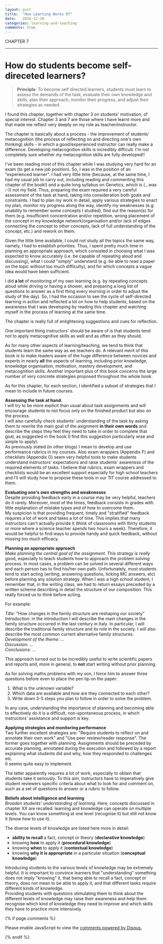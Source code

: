 ```yaml
---
layout: post
title:  "How Learning Works 07"
date:   2016-12-30
categories: learning-and-teaching
comments: true
---
```



CHAPTER 7

---

How do students become self-direceted learners? 
=

> **Principle**: To become self directed learners, students must learn to assess the demands of the task, evaluate their own knowledge and skills, plan their approach, monitor their progress, and adjust their strategies as needed.

I found this chapter, together with chapter 3 on students' motivation, of special interest. Chapter 3 and 7 are those where I have learnt more and that made me reflect very deeply on my role as teacher/instructor.

The chapter is basically about a process - the improvement of students' metacognition (the process of reflecting on and directing one's own thinking) skills - in which a good/experienced instructor can really make a difference.
Developing metacognition skills is incredibly difficult. I'm not completely sure whether *my* metacognition skills are fully developed!!

I've been reading most of this chapter while I was studying very hard for an exam (to get a new job position). So, I was in the position of an "experienced learner". I had very little time (because, at the same time, I had my usual job to carry out, including reading and commenting this chapter of the book!) and a quite long syllabus on Genetics, which is (...was :-)) not my field. Thus, preparing the exam required a very careful assessment of the task at hand, taking into consideration both goals and constraints. I had to plan my work in detail, apply various strategies to enact my plan, monitor my progress along the way, identify my weaknesses (e.g. unability to remember some concepts I studied), find out the reason(s) for them (e.g. insufficient concentration and/or repetition, wrong placement of the concept in my knowledge network/organisation and/or lack of edges connecting the concept to other concepts, lack of full understanding of the concept, etc.) and rework on them.

Given the little time available, I could not study all the topics the same way, namely, I had to establish priorities. 
Thus, I spent pretty much time in planning an appropriate approach, which consisted in choosing what I was expected to know accurately (i.e. be capable of repeating aloud and discussing), what I could "simply" understand (e.g. be able to read a paper on the topic without too much difficulty), and for which concepts a vague idea would have been sufficient. 

I did **a lot** of monitoring of my own learning (e.g. by repeating concepts aloud while driving or having a shower, and preparing a long list of questions to answer as a first thing every morning in order to adjust the study of the day).
So, I had the occasion to see the cycle of self-directed learning in action and reflected a lot on how to help students, based on the awareness that I was developing by reading this chapter and watching myself in the process of learning at the same time. 

The chapter is really full of enlightening suggestions and cues for reflection.

One important thing instructors' should be aware of is that students tend not to apply metacognitive skills as well and as often as they should. 

As for many other aspects of learning/teaching, we tend to think that students learn the same way as we teachers do. A relevant merit of this book is to make readers aware of the huge difference between novices and experts in nearly **all** the aspects of learning, including prior knowledge, knowledge organisation, motivation, mastery development, and metacognition skills.
Another important plus of this book concerns the large number of very concrete strategies proposed throughout the whole book.

As for this chapter, for each section, I identified a subset of strategies that I mean to include in future courses. 

**Assessing the task at hand.** <br>
I will try to be more explicit than usual about task assignments and will encourage students to not focus only on the finished product but also on the process. <br>
I will also carefully check students' understanding of the task by asking them to rewrite the main goal of the asignment **in their own words** and describe the steps they feel they need to take in order to complete that goal, as suggested in the book (I find this suggestion particularly wise and simple to apply).<br>
As previously stated (in other blogs) I mean to develop and use performance rubrics in my courses. Also exam wrappers (Appendix F) and checklists (Appendix G) seem very helpful tools to make students understand instructors' expectations and raise students' awareness of the required elements of tasks. 
I believe that rubrics, exam wrappers and checklists would be an excellent support especially for high school teachers and I'll will study how to propose these tools in our TtT course addressed to them.  

**Evaluating one's own strengths and weaknesses** <br>
Despite providing feedback early in a course may be very helpful, teachers do it rarely. Moreover, most of the times, feedback consists in grades with little explanation of mistake types and of how to overcome them. <br>
My suspicion is that providing frequent, timely and "stratified" feedback requires a lot of work and takes a lot of time. This implies that many instructors can't actually provide it (think of classrooms with thirty students or more where a science teacher spends two hours a week). Therefore, it would be helpful to find ways to provide handy and quick feedback, without missing too much efficacy.

**Planning an appropriate approach** <br>
*Make planning the central goal of the assignment.* This strategy is *really* good, especially to teach students how to approach the problem solving process. In most cases, a problem can be solved in several different ways and each person has to find his/her own path. Unfortunately, most students tend to start acting (writing, answering questions, ticking MC answers, etc) before planning any solution strategy. When I was a high school student, I remember that, in the writing class, we had to return essays preceded by a written scheme describing in detail the structure of our composition. This really forced us to *think* before acting.

For example: <br>

*Title*: "How changes in the family structure are reshaping our society" <br>
*Introduction*: in the introduction I will describe the main changes in the family structure occurred in the last century in Italy. In particular, I will describe the traditional family structure and its role in the society. I will also describe the most common current alternative family structures. <br>
*Development of the theme*: ... <br>
*Discussion*: ... <br>
*Conclusions*: ... <br>

This approach turned out to be incredibly useful to write scientific papers and reports and, more in general, to **not** start writing without prior planning.

As for solving maths problems with my son, I force him to answer three questions before even to place the pen tip on the paper: <br> 
1) What is the unknown variable? <br>
2) Which data are available and how are they connected to each other? <br>
3) Write down 3-5 steps you plan to follow in order to solve the problem. <br>

In any case, understanding the importance of planning and becoming able to effectively do it is a difficult, non-spontaneous process, in which instructors' assistance and support is key.

**Applying strategies and monitoring performance**<br>
Two further excellent strategies are: "Require students to reflect on and annotate their own work" and "Use peer review/reader response".
The former goes together with planning. Assignments should be preceded by accurate planning, annotated during the execution and followed by a report explaining what students did and why, how they responded to challenges etc.<br>
It seems quite easy to implement.

The latter apparently requires a lot of work, especially to obtain that students take it seriously. To this aim, instructors have to imperatively give student reviewers specific criteria about what to look for and comment on, such as a set of questions to answer or a rubric to follow. 

**Beliefs about intelligence and learning**<br>
*Broaden students' understanding of learning.*
Here, concepts discussed in chapter XX are recalled: learning and knowledge can operate on multiple levels. You can know something at one level (recognise it) but still not know it (know how to use it).

The diverse levels of knowledge are listed here more in detail: 

* **ability to recall** a fact, concept or theory (**declarative knowledge**)
* knowing **how** to apply it (**procedural knowledge**)
* knowing **when** to apply it (**contextual knowledge**)
* knowing **why it is appropriate** in a particular situation (**conceptual knowledge**)

Introducing students to the various levels of knowledge may be extremely helpful. It is important to convince learners that "understanding" something does not imply "knowing" it, that being able to recall a fact, concept or theory, does not mean to be able to apply it, and that different tasks require different kinds of knowledge.<br>
Providing students with questions stimulating them to think about the different levels of knowledge may raise their awareness and help them recognise which kind of knowledge they need to improve and which skills they have to practice more intensively.


{% if page.comments %}
<div id="disqus_thread"></div>
<script type="text/javascript">
       
    var disqus_shortname = 'allegravia';
    
    (function() {  
        
        var d = document, s = d.createElement('script');
        
        s.src = '//' + disqus_shortname + '.disqus.com/embed.js'; 
        
        s.setAttribute('data-timestamp', +new Date());
        (d.head || d.body).appendChild(s);
    })();
</script>
<noscript>Please enable JavaScript to view the <a href="https://disqus.com/?ref_noscript" rel="nofollow">comments powered by Disqus.</a></noscript>

{% endif %}
